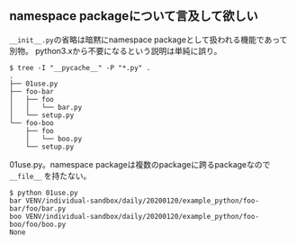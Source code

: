 ## namespace packageについて言及して欲しい

`__init__.py`の省略は暗黙にnamespace packageとして扱われる機能であって別物。
python3.xから不要になるという説明は単純に誤り。

```
$ tree -I "__pycache__" -P "*.py" .
.
├── 01use.py
├── foo-bar
│   ├── foo
│   │   └── bar.py
│   └── setup.py
└── foo-boo
    ├── foo
    │   └── boo.py
    └── setup.py
```

01use.py。namespace packageは複数のpackageに跨るpackageなので `__file__` を持たない。

```console
$ python 01use.py
bar VENV/individual-sandbox/daily/20200120/example_python/foo-bar/foo/bar.py
boo VENV/individual-sandbox/daily/20200120/example_python/foo-boo/foo/boo.py
None
```
